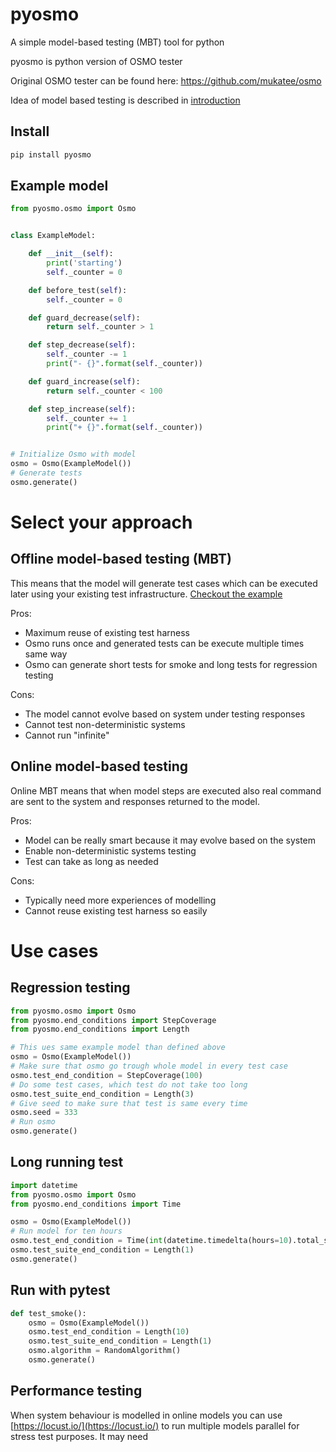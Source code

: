 # pyosmo

A simple model-based testing (MBT) tool for python

pyosmo is python version of OSMO tester

Original OSMO tester can be found here: https://github.com/mukatee/osmo

Idea of model based testing is described in [introduction](doc/introduction.md)

## Install

```bash
pip install pyosmo
```

## Example model

```python
from pyosmo.osmo import Osmo


class ExampleModel:

    def __init__(self):
        print('starting')
        self._counter = 0

    def before_test(self):
        self._counter = 0

    def guard_decrease(self):
        return self._counter > 1

    def step_decrease(self):
        self._counter -= 1
        print("- {}".format(self._counter))

    def guard_increase(self):
        return self._counter < 100

    def step_increase(self):
        self._counter += 1
        print("+ {}".format(self._counter))


# Initialize Osmo with model
osmo = Osmo(ExampleModel())
# Generate tests
osmo.generate()
```

# Select your approach

## Offline model-based testing (MBT)

This means that the model will generate test cases which can be executed later using your existing test infrastructure.
[Checkout the example](examples/offline_mbt/README.md)

Pros:

* Maximum reuse of existing test harness
* Osmo runs once and generated tests can be execute multiple times same way
* Osmo can generate short tests for smoke and long tests for regression testing

Cons:

* The model cannot evolve based on system under testing responses
* Cannot test non-deterministic systems
* Cannot run "infinite"

## Online model-based testing

Online MBT means that when model steps are executed also real command are sent to the system and responses returned to
the model.

Pros:

* Model can be really smart because it may evolve based on the system
* Enable non-deterministic systems testing
* Test can take as long as needed

Cons:

* Typically need more experiences of modelling
* Cannot reuse existing test harness so easily

# Use cases

## Regression testing

```python
from pyosmo.osmo import Osmo
from pyosmo.end_conditions import StepCoverage
from pyosmo.end_conditions import Length

# This ues same example model than defined above
osmo = Osmo(ExampleModel())
# Make sure that osmo go trough whole model in every test case
osmo.test_end_condition = StepCoverage(100)
# Do some test cases, which test do not take too long
osmo.test_suite_end_condition = Length(3)
# Give seed to make sure that test is same every time
osmo.seed = 333
# Run osmo
osmo.generate()
```

## Long running test

```python
import datetime
from pyosmo.osmo import Osmo
from pyosmo.end_conditions import Time

osmo = Osmo(ExampleModel())
# Run model for ten hours
osmo.test_end_condition = Time(int(datetime.timedelta(hours=10).total_seconds()))
osmo.test_suite_end_condition = Length(1)
osmo.generate()
```

## Run with pytest

```python
def test_smoke():
    osmo = Osmo(ExampleModel())
    osmo.test_end_condition = Length(10)
    osmo.test_suite_end_condition = Length(1)
    osmo.algorithm = RandomAlgorithm()
    osmo.generate()
```

## Performance testing 

When system behaviour is modelled in online models you can use [https://locust.io/](https://locust.io/) 
to run multiple models parallel for stress test purposes. It may need 

